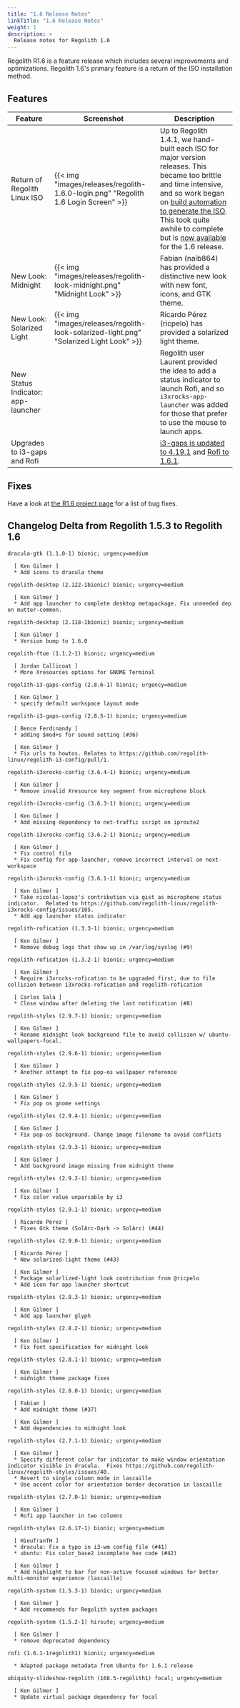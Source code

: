 ```yaml
---
title: "1.6 Release Notes"
linkTitle: "1.6 Release Notes"
weight: 1
description: >
  Release notes for Regolith 1.6
---
```


Regolith R1.6 is a feature release which includes several improvements and optimizations. Regolith 1.6's primary feature is a return of the ISO installation method.

## Features

| Feature                            | Screenshot                                                                             | Description                                                                                                                                                                                                                                                                                                                                                                                                                                                                                         |
| ---------------------------------- | -------------------------------------------------------------------------------------- | --------------------------------------------------------------------------------------------------------------------------------------------------------------------------------------------------------------------------------------------------------------------------------------------------------------------------------------------------------------------------------------------------------------------------------------------------------------------------------------------------- |
| Return of Regolith Linux ISO       | {{< img "images/releases/regolith-1.6.0-login.png" "Regolith 1.6 Login Screen" >}}     | Up to Regolith 1.4.1, we hand-built each ISO for major version releases. This became too brittle and time intensive, and so work began on [build automation to generate the ISO](https://github.com/regolith-linux/regolith-ubuntu-iso-builder).  This took quite awhile to complete but is [now available](https://github.com/regolith-linux/regolith-ubuntu-iso-builder/releases) for the 1.6 release.                                                                                          | |
| New Look: Midnight                 | {{< img "images/releases/regolith-look-midnight.png" "Midnight Look" >}}               | Fabian (naib864) has provided a distinctive new look with new font, icons, and GTK theme.                                                                                                                                                                                                                                                                                                                                                                                                           |
| New Look: Solarized Light          | {{< img "images/releases/regolith-look-solarized-light.png" "Solarized Light Look" >}} | Ricardo Pérez (ricpelo) has provided a solarized light theme.                                                                                                                                                                                                                                                                                                                                                                                                                                       |
| New Status Indicator: app-launcher |                                                                                        | Regolith user Laurent provided the idea to add a status indicator to launch Rofi, and so `i3xrocks-app-launcher` was added for those that prefer to use the mouse to launch apps.                                                                                                                                                                                                                                                                                                                   |
| Upgrades to i3-gaps and Rofi       |                                                                                        | [i3-gaps is updated to 4.19.1](https://github.com/Airblader/i3/releases/tag/4.19.1) and [Rofi to 1.6.1](https://github.com/davatorium/rofi/releases/tag/1.6.1).                                                                                                                                                                                                                                                                                                                                     |

## Fixes

Have a look at [the R1.6 project page](https://github.com/orgs/regolith-linux/projects/12) for a list of bug fixes.

## Changelog Delta from Regolith 1.5.3 to Regolith 1.6

```
dracula-gtk (1.1.0-1) bionic; urgency=medium

  [ Ken Gilmer ]
  * Add icons to dracula theme

regolith-desktop (2.122-1bionic) bionic; urgency=medium

  [ Ken Gilmer ]
  * Add app launcher to complete desktop metapackage. Fix unneeded dep on mutter-common.

regolith-desktop (2.118-1bionic) bionic; urgency=medium

  [ Ken Gilmer ]
  * Version bump to 1.6.0

regolith-ftue (1.1.2-1) bionic; urgency=medium

  [ Jordan Callicoat ]
  * More Xresources options for GNOME Terminal

regolith-i3-gaps-config (2.8.6-1) bionic; urgency=medium

  [ Ken Gilmer ]
  * specify default workspace layout mode

regolith-i3-gaps-config (2.8.5-1) bionic; urgency=medium

  [ Bence Ferdinandy ]
  * adding $mod+s for sound setting (#36)

  [ Ken Gilmer ]
  * Fix urls to howtos. Relates to https://github.com/regolith-linux/regolith-i3-config/pull/1.

regolith-i3xrocks-config (3.6.4-1) bionic; urgency=medium

  [ Ken Gilmer ]
  * Remove invalid Xresource key segment from microphone block

regolith-i3xrocks-config (3.6.3-1) bionic; urgency=medium

  [ Ken Gilmer ]
  * Add missing dependency to net-traffic script on iproute2

regolith-i3xrocks-config (3.6.2-1) bionic; urgency=medium

  [ Ken Gilmer ]
  * Fix control file
  * Fix config for app-launcher, remove incorrect interval on next-workspace

regolith-i3xrocks-config (3.6.1-1) bionic; urgency=medium

  [ Ken Gilmer ]
  * Take nicolas-lopez's contribution via gist as microphone status indicator.  Related to https://github.com/regolith-linux/regolith-i3xrocks-config/issues/105.
  * Add app launcher status indicator

regolith-rofication (1.3.3-1) bionic; urgency=medium

  [ Ken Gilmer ]
  * Remove debug logs that show up in /var/log/syslog (#9)

regolith-rofication (1.3.2-1) bionic; urgency=medium

  [ Ken Gilmer ]
  * Require i3xrocks-rofication to be upgraded first, due to file collision between i3xrocks-rofication and regolith-rofication

  [ Carles Sala ]
  * Close window after deleting the last notification (#8)

regolith-styles (2.9.7-1) bionic; urgency=medium

  [ Ken Gilmer ]
  * Rename midnight look background file to avoid collision w/ ubuntu-wallpapers-focal.

regolith-styles (2.9.6-1) bionic; urgency=medium

  [ Ken Gilmer ]
  * Another attempt to fix pop-os wallpaper reference

regolith-styles (2.9.5-1) bionic; urgency=medium

  [ Ken Gilmer ]
  * Fix pop os gnome settings

regolith-styles (2.9.4-1) bionic; urgency=medium

  [ Ken Gilmer ]
  * Fix pop-os background. Change image filename to avoid conflicts

regolith-styles (2.9.3-1) bionic; urgency=medium

  [ Ken Gilmer ]
  * Add background image missing from midnight theme

regolith-styles (2.9.2-1) bionic; urgency=medium

  [ Ken Gilmer ]
  * Fix color value unparsable by i3

regolith-styles (2.9.1-1) bionic; urgency=medium

  [ Ricardo Pérez ]
  * Fixes Gtk theme (SolArc-Dark -> SolArc) (#44)

regolith-styles (2.9.0-1) bionic; urgency=medium

  [ Ricardo Pérez ]
  * New solarized-light theme (#43)

  [ Ken Gilmer ]
  * Package solarlized-light look contribution from @ricpelo
  * Add icon for app launcher shortcut

regolith-styles (2.8.3-1) bionic; urgency=medium

  [ Ken Gilmer ]
  * Add app launcher glyph

regolith-styles (2.8.2-1) bionic; urgency=medium

  [ Ken Gilmer ]
  * Fix font specification for midnight look

regolith-styles (2.8.1-1) bionic; urgency=medium

  [ Ken Gilmer ]
  * midnight theme package fixes

regolith-styles (2.8.0-1) bionic; urgency=medium

  [ Fabian ]
  * Add midnight theme (#37)

  [ Ken Gilmer ]
  * Add dependencies to midnight look

regolith-styles (2.7.1-1) bionic; urgency=medium

  [ Ken Gilmer ]
  * Specify different color for indicator to make window orientation indicator visible in dracula.  Fixes https://github.com/regolith-linux/regolith-styles/issues/40.
  * Revert to single column mode in lascaille
  * Use accent color for orientation border decoration in lascaille

regolith-styles (2.7.0-1) bionic; urgency=medium

  [ Ken Gilmer ]
  * Rofi app launcher in two columns

regolith-styles (2.6.17-1) bionic; urgency=medium

  [ HieuTranTH ]
  * dracula: Fix a typo in i3-wm config file (#41)
  * ubuntu: Fix color_base2 incomplete hex code (#42)

  [ Ken Gilmer ]
  * Add highlight to bar for non-active focused windows for better multi-monitor experience (lascaille)

regolith-system (1.5.3-1) bionic; urgency=medium

  [ Ken Gilmer ]
  * Add recommends for Regolith system packages

regolith-system (1.5.2-1) hirsute; urgency=medium

  [ Ken Gilmer ]
  * remove deprecated dependency

rofi (1.6.1-1regolith1) bionic; urgency=medium

  * Adapted package metadata from Ubuntu for 1.6.1 release 

ubiquity-slideshow-regolith (168.5-regolith1) focal; urgency=medium

  [ Ken Gilmer ]
  * Update virtual package dependency for focal

```

